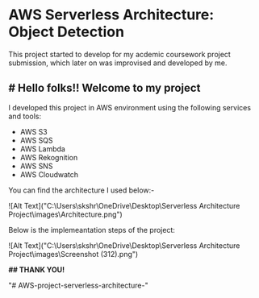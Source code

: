 # **AWS Serverless Architecture: Object Detection**

This project started to develop for my acdemic coursework project submission, which later on was improvised and developed by me.


## # Hello folks!! Welcome to my project

I developed this project in AWS environment using the following services and tools:
   -  AWS S3
   -  AWS SQS
   -  AWS Lambda
   -  AWS Rekognition
   -  AWS SNS
   -  AWS Cloudwatch

You can find the architecture I used below:- 

![Alt Text]("C:\Users\skshr\OneDrive\Desktop\Serverless Architecture Project\images\Architecture.png")

Below is the implemeantation steps of the project:

![Alt Text]("C:\Users\skshr\OneDrive\Desktop\Serverless Architecture Project\images\Screenshot (312).png")

**## THANK YOU!**

"# AWS-project-serverless-architecture-" 
